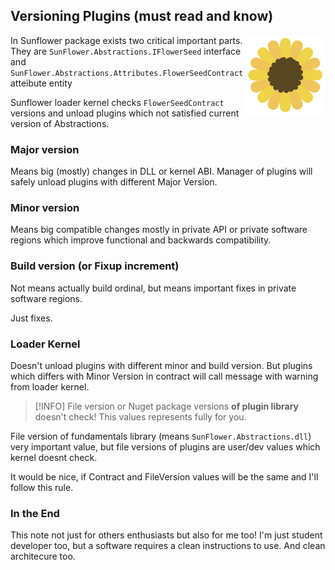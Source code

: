 ## Versioning Plugins (must read and know)

<img src="/assets/sunflower.svg" align="right" width="128" height="128">

In Sunflower package exists two critical important
parts. They are `SunFlower.Abstractions.IFlowerSeed` interface 
and `SunFlower.Abstractions.Attributes.FlowerSeedContract` atteibute entity

Sunflower loader kernel checks 
`FlowerSeedContract` versions and unload plugins which not satisfied
current version of Abstractions. 

### Major version
Means big (mostly) changes in DLL or
kernel ABI. Manager of plugins will safely unload
plugins with different Major Version. 

### Minor version
Means big compatible changes mostly in private
API or private software regions which improve
functional and backwards compatibility. 

### Build version (or Fixup increment)
Not means actually build ordinal, but means
important fixes in private software regions. 

Just fixes. 

### Loader Kernel
Doesn't unload plugins with different 
minor and build version. But plugins which differs
with Minor Version in contract will
call message with warning from loader kernel. 

> [!INFO]
> File version or Nuget package versions **of plugin library**
> doesn't check! This values represents fully
> for you. 

File version of fundamentals library
(means `SunFlower.Abstractions.dll`) very important
value, but file versions of plugins
are user/dev values which kernel doesnt check.

It would be nice, if Contract and FileVersion
values will be the same and I'll follow this rule. 

### In the End
This note not just for others enthusiasts but also for me too!
I'm just student developer too, but a software
requires a clean instructions to use. And clean
architecure too. 